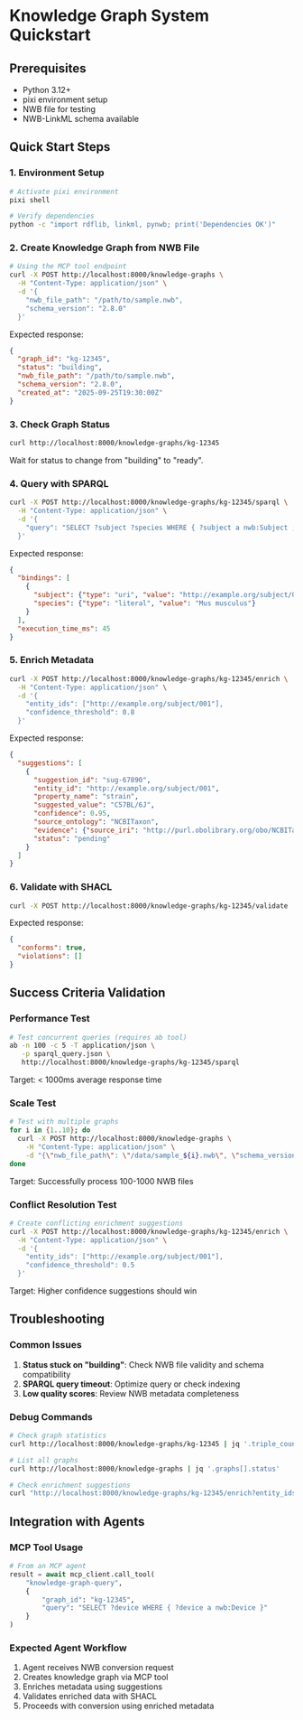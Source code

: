 # Knowledge Graph System Quickstart

## Prerequisites
- Python 3.12+
- pixi environment setup
- NWB file for testing
- NWB-LinkML schema available

## Quick Start Steps

### 1. Environment Setup
```bash
# Activate pixi environment
pixi shell

# Verify dependencies
python -c "import rdflib, linkml, pynwb; print('Dependencies OK')"
```

### 2. Create Knowledge Graph from NWB File
```bash
# Using the MCP tool endpoint
curl -X POST http://localhost:8000/knowledge-graphs \
  -H "Content-Type: application/json" \
  -d '{
    "nwb_file_path": "/path/to/sample.nwb",
    "schema_version": "2.8.0"
  }'
```

Expected response:
```json
{
  "graph_id": "kg-12345",
  "status": "building",
  "nwb_file_path": "/path/to/sample.nwb",
  "schema_version": "2.8.0",
  "created_at": "2025-09-25T19:30:00Z"
}
```

### 3. Check Graph Status
```bash
curl http://localhost:8000/knowledge-graphs/kg-12345
```

Wait for status to change from "building" to "ready".

### 4. Query with SPARQL
```bash
curl -X POST http://localhost:8000/knowledge-graphs/kg-12345/sparql \
  -H "Content-Type: application/json" \
  -d '{
    "query": "SELECT ?subject ?species WHERE { ?subject a nwb:Subject ; nwb:species ?species }"
  }'
```

Expected response:
```json
{
  "bindings": [
    {
      "subject": {"type": "uri", "value": "http://example.org/subject/001"},
      "species": {"type": "literal", "value": "Mus musculus"}
    }
  ],
  "execution_time_ms": 45
}
```

### 5. Enrich Metadata
```bash
curl -X POST http://localhost:8000/knowledge-graphs/kg-12345/enrich \
  -H "Content-Type: application/json" \
  -d '{
    "entity_ids": ["http://example.org/subject/001"],
    "confidence_threshold": 0.8
  }'
```

Expected response:
```json
{
  "suggestions": [
    {
      "suggestion_id": "sug-67890",
      "entity_id": "http://example.org/subject/001",
      "property_name": "strain",
      "suggested_value": "C57BL/6J",
      "confidence": 0.95,
      "source_ontology": "NCBITaxon",
      "evidence": {"source_iri": "http://purl.obolibrary.org/obo/NCBITaxon_10090"},
      "status": "pending"
    }
  ]
}
```

### 6. Validate with SHACL
```bash
curl -X POST http://localhost:8000/knowledge-graphs/kg-12345/validate
```

Expected response:
```json
{
  "conforms": true,
  "violations": []
}
```

## Success Criteria Validation

### Performance Test
```bash
# Test concurrent queries (requires ab tool)
ab -n 100 -c 5 -T application/json \
   -p sparql_query.json \
   http://localhost:8000/knowledge-graphs/kg-12345/sparql
```

Target: < 1000ms average response time

### Scale Test
```bash
# Test with multiple graphs
for i in {1..10}; do
  curl -X POST http://localhost:8000/knowledge-graphs \
    -H "Content-Type: application/json" \
    -d "{\"nwb_file_path\": \"/data/sample_${i}.nwb\", \"schema_version\": \"2.8.0\"}"
done
```

Target: Successfully process 100-1000 NWB files

### Conflict Resolution Test
```bash
# Create conflicting enrichment suggestions
curl -X POST http://localhost:8000/knowledge-graphs/kg-12345/enrich \
  -H "Content-Type: application/json" \
  -d '{
    "entity_ids": ["http://example.org/subject/001"],
    "confidence_threshold": 0.5
  }'
```

Target: Higher confidence suggestions should win

## Troubleshooting

### Common Issues
1. **Status stuck on "building"**: Check NWB file validity and schema compatibility
2. **SPARQL query timeout**: Optimize query or check indexing
3. **Low quality scores**: Review NWB metadata completeness

### Debug Commands
```bash
# Check graph statistics
curl http://localhost:8000/knowledge-graphs/kg-12345 | jq '.triple_count, .quality_score'

# List all graphs
curl http://localhost:8000/knowledge-graphs | jq '.graphs[].status'

# Check enrichment suggestions
curl "http://localhost:8000/knowledge-graphs/kg-12345/enrich?entity_ids=all" | jq '.suggestions | length'
```

## Integration with Agents

### MCP Tool Usage
```python
# From an MCP agent
result = await mcp_client.call_tool(
    "knowledge-graph-query",
    {
        "graph_id": "kg-12345",
        "query": "SELECT ?device WHERE { ?device a nwb:Device }"
    }
)
```

### Expected Agent Workflow
1. Agent receives NWB conversion request
2. Creates knowledge graph via MCP tool
3. Enriches metadata using suggestions
4. Validates enriched data with SHACL
5. Proceeds with conversion using enriched metadata